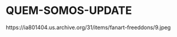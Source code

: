 # QUEM-SOMOS-UPDATE


<item>
<title>[COLOR silver][B]  [/COLOR][/B][COLOR yellow]  FULL HD  [B][/COLOR][/B]</title>
<link></link>
<thumbnail></thumbnail>
<fanart>https://ia801404.us.archive.org/31/items/fanart-freeddons/9.jpeg</fanart>
<info></info>
</item>
